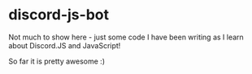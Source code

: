 # discord-js-bot

Not much to show here - just some code I have been writing as I learn about Discord.JS and JavaScript!

So far it is pretty awesome :)
